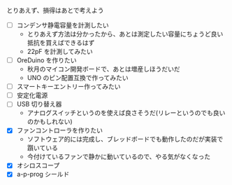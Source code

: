 とりあえず、損得はあとで考えよう

+ [ ] コンデンサ静電容量を計測したい
  + とりあえず方法は分かったから、あとは測定したい容量にちょうど良い抵抗を買えばできるはず
  + 22pF を計測してみたい
+ [ ] OreDuino を作りたい
  + 秋月のマイコン開発ボードで、あとは増産しほうだいだ
  + UNO のピン配置互換で作ってみたい
+ [ ] スマートキーエントリー作ってみたい
+ [ ] 安定化電源
+ [ ] USB 切り替え器
  + アナログスイッチというのを使えば良さそうだ(リレーというのでも良いのかもしれない)
+ [x] ファンコントローラを作りたい
  + ソフトウェア的には完成し、ブレッドボードでも動作したのだが実装で躓いている
  + 今付けているファンで静かに動いているので、やる気がなくなった
+ [x] オシロスコープ
+ [x] a-p-prog シールド

